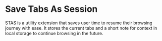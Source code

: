 # Save Tabs As Session

STAS is a utility extension that saves user time to resume their browsing journey with ease. It stores the current tabs and a short note for context in local storage to continue browsing in the future.